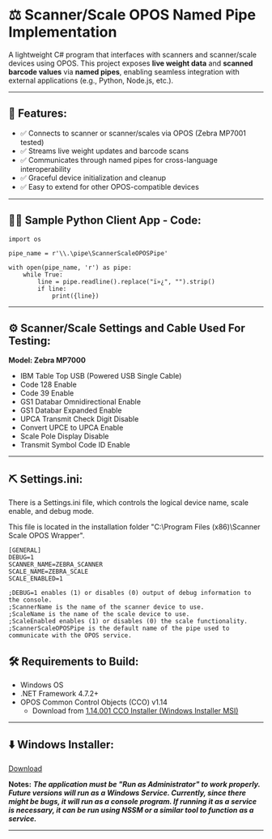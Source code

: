 # ⚖️ Scanner/Scale OPOS Named Pipe Implementation

A lightweight C# program that interfaces with scanners and scanner/scale devices using OPOS. This project exposes **live weight data** and **scanned barcode values** via **named pipes**, enabling seamless integration with external applications (e.g., Python, Node.js, etc.).

---

## 🚀 Features:

- ✅ Connects to scanner or scanner/scales via OPOS (Zebra MP7001 tested)
- ✅ Streams live weight updates and barcode scans
- ✅ Communicates through named pipes for cross-language interoperability
- ✅ Graceful device initialization and cleanup
- ✅ Easy to extend for other OPOS-compatible devices
  
---

## 🧑‍💻 Sample Python Client App - Code:

```
import os

pipe_name = r'\\.\pipe\ScannerScaleOPOSPipe'

with open(pipe_name, 'r') as pipe:
    while True:
        line = pipe.readline().replace("ï»¿", "").strip()
        if line:
            print({line})
```
---

## ⚙️ Scanner/Scale Settings and Cable Used For Testing:

**Model: Zebra MP7000**
- IBM Table Top USB (Powered USB Single Cable)
- Code 128 Enable
- Code 39 Enable
- GS1 Databar Omnidirectional Enable
- GS1 Databar Expanded Enable
- UPCA Transmit Check Digit Disable
- Convert UPCE to UPCA Enable
- Scale Pole Display Disable
- Transmit Symbol Code ID Enable
  
---

## ⛏️ Settings.ini:

There is a Settings.ini file, which controls the logical device name, scale enable, and debug mode. 

This file is located in the installation folder "C:\Program Files (x86)\Scanner Scale OPOS Wrapper".

```
[GENERAL]
DEBUG=1
SCANNER_NAME=ZEBRA_SCANNER
SCALE_NAME=ZEBRA_SCALE
SCALE_ENABLED=1

;DEBUG=1 enables (1) or disables (0) output of debug information to the console.
;ScannerName is the name of the scanner device to use.
;ScaleName is the name of the scale device to use.
;ScaleEnabled enables (1) or disables (0) the scale functionality.
;ScannerScaleOPOSPipe is the default name of the pipe used to communicate with the OPOS service.
```

## 🛠 Requirements to Build:

- Windows OS
- .NET Framework 4.7.2+
- OPOS Common Control Objects (CCO) v1.14
  - Download from [1.14.001 CCO Installer (Windows Installer MSI)](http://monroecs.com/oposccos_current.htm)

---

## ⬇️ Windows Installer:

[Download](https://github.com/migur0sa/ScannerScaleOPOSWrapper/releases)

**Notes:**
***The application must be "Run as Administrator" to work properly. Future versions will run as a Windows Service. Currently, since there might be bugs, it will run as a console program. If running it as a service is necessary, it can be run using NSSM or a similar tool to function as a service.***

---
